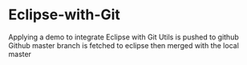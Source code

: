 # Eclipse-with-Git
Applying a demo to integrate Eclipse with Git
Utils is pushed to github 
Github master branch is fetched to eclipse then merged with the local master

